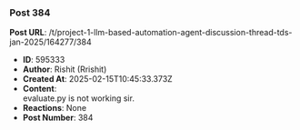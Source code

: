 ### Post 384
**Post URL**: /t/project-1-llm-based-automation-agent-discussion-thread-tds-jan-2025/164277/384
- **ID**: 595333
- **Author**: Rishit (Rrishit)
- **Created At**: 2025-02-15T10:45:33.373Z
- **Content**:  
  evaluate.py is not working sir.
- **Reactions**: None
- **Post Number**: 384

